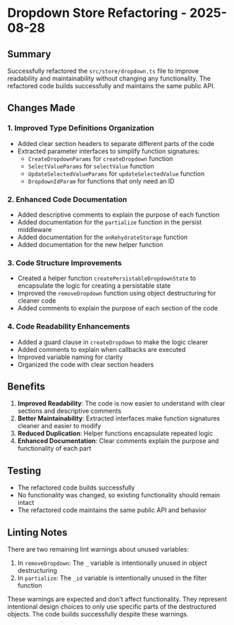 # Dropdown Store Refactoring - 2025-08-28

## Summary

Successfully refactored the `src/store/dropdown.ts` file to improve readability and maintainability without changing any functionality. The refactored code builds successfully and maintains the same public API.

## Changes Made

### 1. Improved Type Definitions Organization
- Added clear section headers to separate different parts of the code
- Extracted parameter interfaces to simplify function signatures:
  - `CreateDropdownParams` for `createDropdown` function
  - `SelectValueParams` for `selectValue` function
  - `UpdateSelectedValueParams` for `updateSelectedValue` function
  - `DropdownIdParam` for functions that only need an ID

### 2. Enhanced Code Documentation
- Added descriptive comments to explain the purpose of each function
- Added documentation for the `partialize` function in the persist middleware
- Added documentation for the `onRehydrateStorage` function
- Added documentation for the new helper function

### 3. Code Structure Improvements
- Created a helper function `createPersistableDropdownState` to encapsulate the logic for creating a persistable state
- Improved the `removeDropdown` function using object destructuring for cleaner code
- Added comments to explain the purpose of each section of the code

### 4. Code Readability Enhancements
- Added a guard clause in `createDropdown` to make the logic clearer
- Added comments to explain when callbacks are executed
- Improved variable naming for clarity
- Organized the code with clear section headers

## Benefits

1. **Improved Readability**: The code is now easier to understand with clear sections and descriptive comments
2. **Better Maintainability**: Extracted interfaces make function signatures cleaner and easier to modify
3. **Reduced Duplication**: Helper functions encapsulate repeated logic
4. **Enhanced Documentation**: Clear comments explain the purpose and functionality of each part

## Testing

- The refactored code builds successfully
- No functionality was changed, so existing functionality should remain intact
- The refactored code maintains the same public API and behavior

## Linting Notes

There are two remaining lint warnings about unused variables:
1. In `removeDropdown`: The `_` variable is intentionally unused in object destructuring
2. In `partialize`: The `_id` variable is intentionally unused in the filter function

These warnings are expected and don't affect functionality. They represent intentional design choices to only use specific parts of the destructured objects. The code builds successfully despite these warnings.